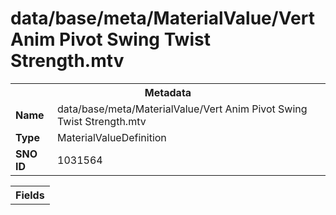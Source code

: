 <h1>data/base/meta/MaterialValue/Vert Anim Pivot Swing Twist Strength.mtv</h1><table><tr><th colspan="100%">Metadata</th></tr><tr><td><b>Name</b></td><td>data/base/meta/MaterialValue/Vert Anim Pivot Swing Twist Strength.mtv</td></tr><tr><td><b>Type</b></td><td>MaterialValueDefinition</td></tr><tr><td><b>SNO ID</b></td><td>1031564</td></tr></table>

<table><tr><th colspan="100%">Fields</th></tr></table>

